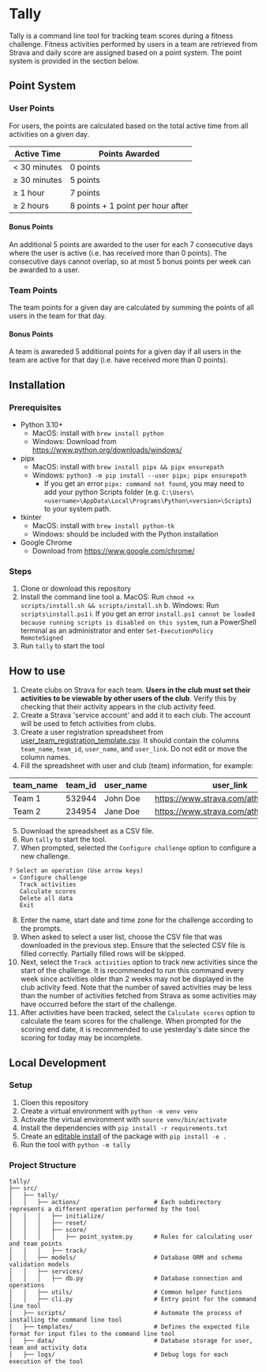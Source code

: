 # Tally

Tally is a command line tool for tracking team scores during a fitness challenge. Fitness activities performed by users in a team are retrieved from Strava and daily score are assigned based on a point system. The point system is provided in the section below.

## Point System

### User Points

For users, the points are calculated based on the total active time from all activities on a given day.

| Active Time  | Points Awarded                    |
|--------------|-----------------------------------|
| < 30 minutes | 0 points                          |
| ≥ 30 minutes | 5 points                          |
| ≥ 1 hour     | 7 points                          |
| ≥ 2 hours    | 8 points + 1 point per hour after |

#### Bonus Points

An additional 5 points are awarded to the user for each 7 consecutive days where the user is active (i.e. has received more than 0 points). The consecutive days cannot overlap, so at most 5 bonus points per week can be awarded to a user.

### Team Points

The team points for a given day are calculated by summing the points of all users in the team for that day.

#### Bonus Points

A team is awareded 5 additional points for a given day if all users in the team are active for that day (i.e. have received more than 0 points).

## Installation

### Prerequisites

- Python 3.10+
  - MacOS: install with `brew install python`
  - Windows: Download from https://www.python.org/downloads/windows/
- pipx
  - MacOS: install with `brew install pipx && pipx ensurepath`
  - Windows: `python3 -m pip install --user pipx; pipx ensurepath`
    - If you get an error `pipx: command not found`, you may need to add your python Scripts folder (e.g. `C:\Users\<username>\AppData\Local\Programs\Python\<version>\Scripts`) to your system path.
- tkinter
  - MacOS: install with `brew install python-tk`
  - Windows: should be included with the Python installation
- Google Chrome
  - Download from https://www.google.com/chrome/

### Steps

1. Clone or download this repository
2. Install the command line tool
  a. MacOS: Run `chmod +x scripts/install.sh && scripts/install.sh`
  b. Windows: Run `scripts\install.ps1`
    i. If you get an error `install.ps1 cannot be loaded because running scripts is disabled on this system`, run a PowerShell terminal as an administrator and enter `Set-ExecutionPolicy RemoteSigned`
3. Run `tally` to start the tool

## How to use

1. Create clubs on Strava for each team. **Users in the club must set their activities to be viewable by other users of the club**. Verify this by checking that their activity appears in the club activity feed.
2. Create a Strava 'service account' and add it to each club. The account will be used to fetch activities from clubs.
3. Create a user registration spreadsheet from [user_team_registration_template.csv](./templates/user_team_registration_template.csv). It should contain the columns `team_name`, `team_id`, `user_name`, and `user_link`. Do not edit or move the column names.
4. Fill the spreadsheet with user and club (team) information, for example:

| team_name | team_id | user_name | user_link |
|-----------|---------|-----------|-----------|
| Team 1    | 532944  | John Doe  | https://www.strava.com/athletes/12432 |
| Team 2    | 234954  | Jane Doe  | https://www.strava.com/athletes/32543 |

5. Download the spreadsheet as a CSV file.
6. Run `tally` to start the tool.
7. When prompted, selected the `Configure challenge` option to configure a new challenge.

```
? Select an operation (Use arrow keys)
 » Configure challenge
   Track activities
   Calculate scores
   Delete all data
   Exit
```

8. Enter the name, start date and time zone for the challenge according to the prompts.
9. When asked to select a user list, choose the CSV file that was downloaded in the previous step. Ensure that the selected CSV file is filled correctly. Partially filled rows will be skipped.
10. Next, select the `Track activities` option to track new activities since the start of the challenge. It is recommended to run this command every week since activities older than 2 weeks may not be displayed in the club activity feed. Note that the number of saved activities may be less than the number of activities fetched from Strava as some activities may have occurred before the start of the challenge.
11. After activities have been tracked, select the `Calculate scores` option to calculate the team scores for the challenge. When prompted for the scoring end date, it is recommended to use yesterday's date since the scoring for today may be incomplete.

## Local Development

### Setup

1. Cloen this repository
2. Create a virtual environment with `python -m venv venv`
3. Activate the virtual environment with `source venv/bin/activate`
4. Install the dependencies with `pip install -r requirements.txt`
5. Create an [editable install](https://setuptools.pypa.io/en/latest/userguide/development_mode.html) of the package with `pip install -e .`
6. Run the tool with `python -m tally`

### Project Structure

```
tally/
├── src/
│   ├── tally/
│   │   ├── actions/                     # Each subdirectory represents a different operation performed by the tool
│   │   │   ├── initialize/
│   │   │   ├── reset/
│   │   │   ├── score/
│   │   │   │   ├── point_system.py      # Rules for calculating user and team points
│   │   │   ├── track/
│   │   ├── models/                      # Database ORM and schema validation models
│   │   ├── services/
│   │   │   ├── db.py                    # Database connection and operations
│   │   ├── utils/                       # Common helper functions
│   │   ├── cli.py                       # Entry point for the command line tool
│   ├── scripts/                         # Automate the process of installing the command line tool
│   ├── templates/                       # Defines the expected file format for input files to the command line tool
│   ├── data/                            # Database storage for user, team and activity data
│   ├── logs/                            # Debug logs for each execution of the tool
```